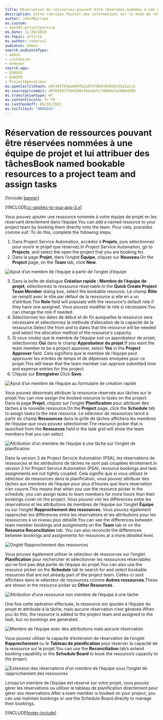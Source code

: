 ```yaml
---
title: Réservation de ressources pouvant être réservées nommées à une équipe de projet et lui attribuer des tâches
description: Cette rubrique fournit des informations sur le mode de réservation de ressources nommées dans les équipes de projet et leur attribution de tâches.
author: JohnPBurrows
ms.custom:
- dyn365-projectservice
ms.date: 11/28/2018
ms.topic: article
ms.author: ruhercul
audience: Admin
search.audienceType:
- admin
- customizer
- enduser
search.app:
- D365CE
- D365PS
- ProjectOperations
ms.openlocfilehash: e0f3957936e699fb2a9f570b9789924c55e12cc2
ms.sourcegitcommit: 40f68387f594180af64a5e5c748b6efa188bd300
ms.translationtype: HT
ms.contentlocale: fr-FR
ms.lasthandoff: 05/10/2021
ms.locfileid: "6009343"
---
```

# <a name="book-named-bookable-resources-to-a-project-team-and-assign-tasks"></a><span data-ttu-id="33b8a-103">Réservation de ressources pouvant être réservées nommées à une équipe de projet et lui attribuer des tâches</span><span class="sxs-lookup"><span data-stu-id="33b8a-103">Book named bookable resources to a project team and assign tasks</span></span> 

[!include [banner](../includes/psa-now-project-operations.md)]

[!INCLUDE[cc-applies-to-psa-app-3.x](../includes/cc-applies-to-psa-app-3x.md)]

<span data-ttu-id="33b8a-104">Vous pouvez ajouter une ressource nommée à votre équipe de projet en les réservant directement dans l’équipe.</span><span class="sxs-lookup"><span data-stu-id="33b8a-104">You can  add a named resource to your project team by booking them directly onto the team.</span></span> <span data-ttu-id="33b8a-105">Pour cela, procédez comme suit :</span><span class="sxs-lookup"><span data-stu-id="33b8a-105">To do this, complete the following steps.</span></span>

1. <span data-ttu-id="33b8a-106">Dans Project Service Automation, accédez à **Projets**, puis sélectionnez pour ouvrir le projet que réservez.</span><span class="sxs-lookup"><span data-stu-id="33b8a-106">In  Project Service Automation, go to **Projects**, and select the open the project that you are booking for.</span></span>
2. <span data-ttu-id="33b8a-107">Dans la page **Projet**, dans l’onglet **Équipe**, cliquez sur **Nouveau**.</span><span class="sxs-lookup"><span data-stu-id="33b8a-107">On the **Project** page, on the **Team** tab, click **New**.</span></span> 

![Ajout d’un membre de l’équipe à partir de l’onglet d’équipe](media/RM-how-to-1.png)

3. <span data-ttu-id="33b8a-109">Dans la boîte de dialogue **Création rapide : Membre de l’équipe de projet**, sélectionnez la ressource réservable.</span><span class="sxs-lookup"><span data-stu-id="33b8a-109">In the **Quick Create Project Team Member** dialog box, select the bookable resource.</span></span> <span data-ttu-id="33b8a-110">Le champ **Rôle** se remplit avec le rôle par défaut de la ressource si elle en a un d’attribué.</span><span class="sxs-lookup"><span data-stu-id="33b8a-110">The **Role** field will populate with the resource's default role if they have one assigned.</span></span> <span data-ttu-id="33b8a-111">Vous pouvez modifier le rôle si nécessaire.</span><span class="sxs-lookup"><span data-stu-id="33b8a-111">You can change the role if needed.</span></span> 
4. <span data-ttu-id="33b8a-112">Sélectionnez les dates de début et de fin auxquelles la ressource sera nécessaire et sélectionnez la méthode d’allocation de la capacité de la ressource.</span><span class="sxs-lookup"><span data-stu-id="33b8a-112">Select the from and to dates that the resource will be needed and select the allocation method of the resource's capacity.</span></span> 
5. <span data-ttu-id="33b8a-113">Si vous voulez que le membre de l’équipe soit un approbateur de projet, sélectionnez **Oui** dans le champ **Approbateur du projet**.</span><span class="sxs-lookup"><span data-stu-id="33b8a-113">If you want the team member to be a project approver, select **Yes** in the **Project Approver** field.</span></span> <span data-ttu-id="33b8a-114">Cela signifiera que le membre de l’équipe peut approuver les entrées de temps et de dépenses envoyées pour ce projet.</span><span class="sxs-lookup"><span data-stu-id="33b8a-114">This will mean that the team member can approve submitted time and expense entries for this project.</span></span> 
6. <span data-ttu-id="33b8a-115">Cliquez sur **Enregistrer**.</span><span class="sxs-lookup"><span data-stu-id="33b8a-115">Click **Save**.</span></span>

![Ajout d’un membre de l’équipe au formulaire de création rapide](media/RM-how-to-2.png)


<span data-ttu-id="33b8a-117">Vous pouvez désormais attribuer la ressource réservée aux tâches sur le projet.</span><span class="sxs-lookup"><span data-stu-id="33b8a-117">You can now assign the booked resource to tasks on the project.</span></span> <span data-ttu-id="33b8a-118">Dans la page **Projet**, cliquez sur l’onglet **Planification** pour attribuer des tâches à la nouvelle ressource.</span><span class="sxs-lookup"><span data-stu-id="33b8a-118">On the **Project** page, click the **Schedule** tab to assign tasks to the new resource.</span></span> <span data-ttu-id="33b8a-119">Le sélecteur de ressources lancé à partir du champ **Ressources** dans la grille de tâches affichera les membres de l’équipe que vous pouvez sélectionner.</span><span class="sxs-lookup"><span data-stu-id="33b8a-119">The resource picker that is launched from the **Resources** field in the task grid will show the team members that you can select.</span></span>

![Attribution d’un membre de l’équipe à une tâche sur l’onglet de planification](media/RM-how-to-3.png)

<span data-ttu-id="33b8a-121">Dans la version 3 de Project Service Automation (PSA), les réservations de ressources et les attributions de tâches ne sont pas couplées étroitement.</span><span class="sxs-lookup"><span data-stu-id="33b8a-121">In version 3 for Project Service Automation (PSA), resource bookings and task assignments are not tightly coupled.</span></span> <span data-ttu-id="33b8a-122">Cela signifie que si vous utilisez le sélecteur de ressources dans la planification, vous pouvez attribuer des tâches aux membres de l’équipe pour plus d’heures que leurs réservation n’en couvre.</span><span class="sxs-lookup"><span data-stu-id="33b8a-122">This means that when you use the resource picker in the schedule, you can assign tasks to team members for more hours than their bookings cover on the project.</span></span>
<span data-ttu-id="33b8a-123">Vous pouvez voir les différences entre les réservations et les attributions de membres de l’équipe sur l’onglet **Équipe** ou sur l’onglet **Rapprochement des ressources**. Vous pouvez également rapprocher les différences entre les réservations et les attributions pour les ressources à un niveau plus détaillé.</span><span class="sxs-lookup"><span data-stu-id="33b8a-123">You can see the differences between team member bookings and assignments on the **Team** tab or on the **Resource Reconciliation** tab. You can also reconcile the differences between bookings and assignments for resources at a more detailed level.</span></span>

![Onglet Rapprochement des ressources](media/RM-how-to-4.png)

<span data-ttu-id="33b8a-125">Vous pouvez également utiliser le sélecteur de ressources sur l’onglet **Planification** pour rechercher et sélectionner les ressources réservables qui ne font pas déjà partie de l’équipe du projet.</span><span class="sxs-lookup"><span data-stu-id="33b8a-125">You can also use the resource picker on the **Schedule** tab to search for and select bookable resources that are not already part of the project team.</span></span> <span data-ttu-id="33b8a-126">Celles-ci sont affichées dans le sélecteur de ressources comme **Autres ressources**.</span><span class="sxs-lookup"><span data-stu-id="33b8a-126">These are shown in the resource picker as **Other Resources**.</span></span>

![Attribution d’une ressource non membre de l’équipe à une tâche](media/RM-how-to-5.png)

<span data-ttu-id="33b8a-128">Une fois cette opération effectuée, la ressource est ajoutée à l’équipe du projet et attribuée à la tâche, mais aucune réservation n’est générée.</span><span class="sxs-lookup"><span data-stu-id="33b8a-128">When you do this, the resource is added to the project team and assigned to the task, but no bookings are generated.</span></span>

![Membre de l’équipe avec des attributions mais aucune réservation](media/RM-how-to-6.png)

<span data-ttu-id="33b8a-130">Vous pouvez utiliser la capacité d’extension de réservation de l’onglet **Rapprochement** ou le **Tableau de planification** pour réserver la capacité de la ressource sur le projet.</span><span class="sxs-lookup"><span data-stu-id="33b8a-130">You can use the **Reconciliation** tab’s extend booking capability or the **Schedule Board** to book the resource’s capacity to the project.</span></span>

![Extension des réservations d’un membre de l’équipe sous l’onglet de rapprochement des ressources](media/RM-how-to-7.png)

<span data-ttu-id="33b8a-132">Lorsqu’un membre de l’équipe est réservé sur votre projet, vous pouvez gérer les réservations ou utiliser le tableau de planification directement pour gérer ses réservations.</span><span class="sxs-lookup"><span data-stu-id="33b8a-132">After a team member is booked on your project, you can use maintain bookings or use the Schedule Board directly to manage their bookings.</span></span>


[!INCLUDE[footer-include](../includes/footer-banner.md)]